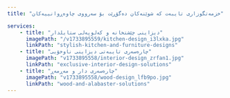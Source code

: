 ```yaml
---
title: "خزمەتگوزاری تایبەت کە شوێنەکان دەگۆڕێت بۆ سەرووی چاوەڕوانییەکان"

services:
    - title: "دیزاینی چێشتخانە و کەلوپەلی ستایلدار"
      imagePath: "/v1733895559/kitchen-design_i3lxka.jpg"
      linkPath: "stylish-kitchen-and-furniture-designs"
    - title: "چارەسەری تایبەتی دیزاینی ناوخۆیی"
      imagePath: "v1733895558/interior-design_zrfan1.jpg"
      linkPath: "exclusive-interior-design-solutions"
    - title: "چارەسەری دار و مەڕمەڕ"
      imagePath: "v1733895558/wood-design_lfb9po.jpg"
      linkPath: "wood-and-alabaster-solutions"
---
```

